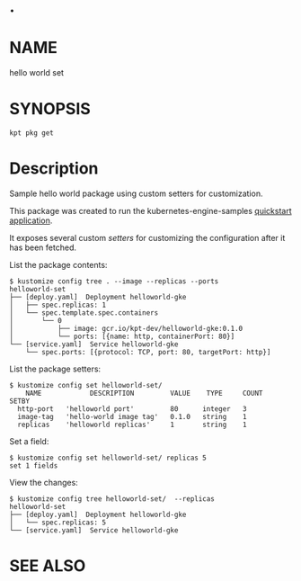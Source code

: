 .
==================================================

# NAME

  hello world set

# SYNOPSIS

    kpt pkg get 

# Description

  Sample hello world package using custom setters for customization.


  This package was created to run the kubernetes-engine-samples
  [quickstart application](https://github.com/GoogleCloudPlatform/kubernetes-engine-samples/tree/master/quickstart).

  It exposes several custom *setters* for customizing the configuration after it has been
  fetched.

  List the package contents:

    $ kustomize config tree . --image --replicas --ports
    helloworld-set
    ├── [deploy.yaml]  Deployment helloworld-gke
    │   ├── spec.replicas: 1
    │   └── spec.template.spec.containers
    │       └── 0
    │           ├── image: gcr.io/kpt-dev/helloworld-gke:0.1.0
    │           └── ports: [{name: http, containerPort: 80}]
    └── [service.yaml]  Service helloworld-gke
        └── spec.ports: [{protocol: TCP, port: 80, targetPort: http}]

  List the package setters:

    $ kustomize config set helloworld-set/
        NAME            DESCRIPTION         VALUE    TYPE     COUNT   SETBY
      http-port   'helloworld port'         80      integer   3
      image-tag   'hello-world image tag'   0.1.0   string    1
      replicas    'helloworld replicas'     1       string    1

  Set a field:

    $ kustomize config set helloworld-set/ replicas 5
    set 1 fields

  View the changes:

    $ kustomize config tree helloworld-set/  --replicas
    helloworld-set
    ├── [deploy.yaml]  Deployment helloworld-gke
    │   └── spec.replicas: 5
    └── [service.yaml]  Service helloworld-gke

# SEE ALSO

